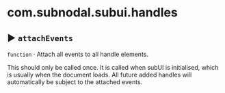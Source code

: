 # com.subnodal.subui.handles
## ▶️ `attachEvents`
`function` · Attach all events to all handle elements.


This should only be called once. It is called when subUI is
initialised, which is usually when the document loads. All future
added handles will automatically be subject to the attached events.